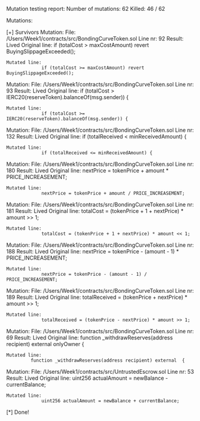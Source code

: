 Mutation testing report:
Number of mutations:    62
Killed:                 46 / 62

Mutations:

[+] Survivors
Mutation:
    File: /Users/Week1/contracts/src/BondingCurveToken.sol
    Line nr: 92
    Result: Lived
    Original line:
                 if (totalCost > maxCostAmount) revert BuyingSlippageExceeded();

    Mutated line:
                 if (totalCost >= maxCostAmount) revert BuyingSlippageExceeded();

Mutation:
    File: /Users/Week1/contracts/src/BondingCurveToken.sol
    Line nr: 93
    Result: Lived
    Original line:
                 if (totalCost > IERC20(reserveToken).balanceOf(msg.sender)) {

    Mutated line:
                 if (totalCost >= IERC20(reserveToken).balanceOf(msg.sender)) {

Mutation:
    File: /Users/Week1/contracts/src/BondingCurveToken.sol
    Line nr: 132
    Result: Lived
    Original line:
                 if (totalReceived < minReceivedAmount) {

    Mutated line:
                 if (totalReceived <= minReceivedAmount) {

Mutation:
    File: /Users/Week1/contracts/src/BondingCurveToken.sol
    Line nr: 180
    Result: Lived
    Original line:
                 nextPrice = tokenPrice + amount * PRICE_INCREASEMENT;

    Mutated line:
                 nextPrice = tokenPrice + amount / PRICE_INCREASEMENT;

Mutation:
    File: /Users/Week1/contracts/src/BondingCurveToken.sol
    Line nr: 181
    Result: Lived
    Original line:
                 totalCost = (tokenPrice + 1 + nextPrice) * amount >> 1;

    Mutated line:
                 totalCost = (tokenPrice + 1 + nextPrice) * amount << 1;

Mutation:
    File: /Users/Week1/contracts/src/BondingCurveToken.sol
    Line nr: 188
    Result: Lived
    Original line:
                 nextPrice = tokenPrice - (amount - 1) * PRICE_INCREASEMENT;

    Mutated line:
                 nextPrice = tokenPrice - (amount - 1) / PRICE_INCREASEMENT;

Mutation:
    File: /Users/Week1/contracts/src/BondingCurveToken.sol
    Line nr: 189
    Result: Lived
    Original line:
                 totalReceived = (tokenPrice + nextPrice) * amount >> 1;

    Mutated line:
                 totalReceived = (tokenPrice - nextPrice) * amount >> 1;

Mutation:
    File: /Users/Week1/contracts/src/BondingCurveToken.sol
    Line nr: 69
    Result: Lived
    Original line:
             function _withdrawReserves(address recipient) external onlyOwner {

    Mutated line:
             function _withdrawReserves(address recipient) external  {

Mutation:
    File: /Users/Week1/contracts/src/UntrustedEscrow.sol
    Line nr: 53
    Result: Lived
    Original line:
                 uint256 actualAmount = newBalance - currentBalance;

    Mutated line:
                 uint256 actualAmount = newBalance + currentBalance;

[*] Done!
